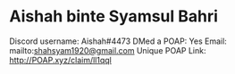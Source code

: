 # Aishah binte Syamsul Bahri

Discord username: Aishah#4473
DMed a POAP: Yes
Email: mailto:shahsyam1920@gmail.com
Unique POAP Link: http://POAP.xyz/claim/ll1qql